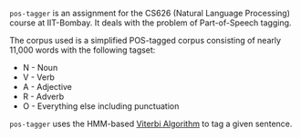 `pos-tagger` is an assignment for the CS626 (Natural Language Processing) course at IIT-Bombay. It deals with the problem of Part-of-Speech tagging.

The corpus used is a simplified POS-tagged corpus consisting of nearly 11,000 words with the following tagset:

* N - Noun
* V - Verb
* A - Adjective
* R - Adverb
* O - Everything else including punctuation

`pos-tagger` uses the HMM-based [Viterbi Algorithm](http://en.wikipedia.org/wiki/Viterbi_algorithm) to tag a given sentence.